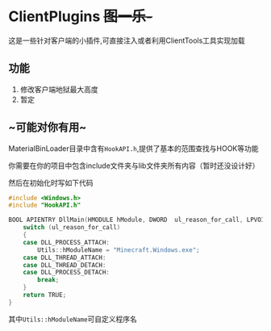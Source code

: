 # ClientPlugins ~~图一乐-~~
这是一些针对客户端的小插件,可直接注入或者利用ClientTools工具实现加载

## 功能
1. 修改客户端地狱最大高度
2. 暂定

## ~可能对你有用~
MaterialBinLoader目录中含有`HookAPI.h`,提供了基本的范围查找与HOOK等功能 

你需要在你的项目中包含include文件夹与lib文件夹所有内容（暂时还没设计好）

然后在初始化时写如下代码   
```c++
#include <Windows.h>
#include "HookAPI.h"

BOOL APIENTRY DllMain(HMODULE hModule, DWORD  ul_reason_for_call, LPVOID lpReserved) {
    switch (ul_reason_for_call)
    {
    case DLL_PROCESS_ATTACH:
        Utils::hModuleName = "Minecraft.Windows.exe";
    case DLL_THREAD_ATTACH:
    case DLL_THREAD_DETACH:
    case DLL_PROCESS_DETACH:
        break;
    }
    return TRUE;
}
```
其中`Utils::hModuleName`可自定义程序名

